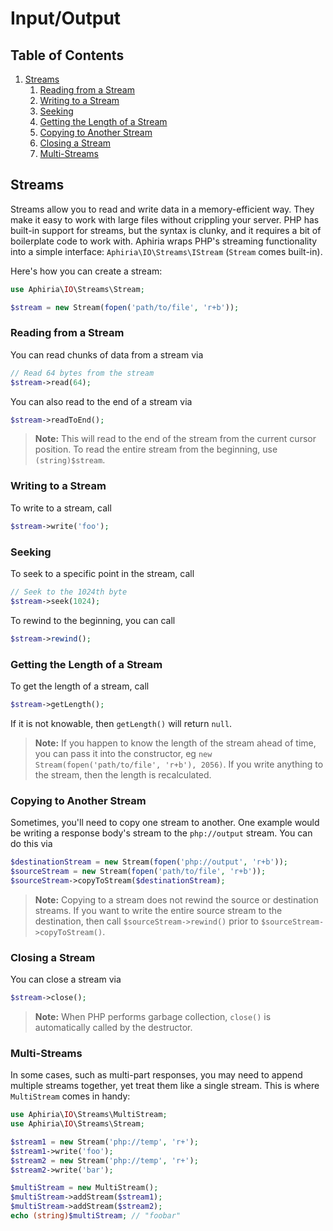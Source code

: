 <h1 id="doc-title">Input/Output</h1>

<nav class="toc-nav" markdown="1">

<div class="toc-nav-contents" markdown="1">

<h2 id="table-of-contents">Table of Contents</h2>

1. [Streams](#streams)
   1. [Reading from a Stream](#reading-from-stream)
   2. [Writing to a Stream](#writing-to-stream)
   3. [Seeking](#seeking)
   4. [Getting the Length of a Stream](#getting-length-of-stream)
   5. [Copying to Another Stream](#copying-to-another-stream)
   6. [Closing a Stream](#closing-stream)
   7. [Multi-Streams](#multi-streams)

</div>

</nav>

<h2 id="streams">Streams</h2>

Streams allow you to read and write data in a memory-efficient way.  They make it easy to work with large files without crippling your server.  PHP has built-in support for streams, but the syntax is clunky, and it requires a bit of boilerplate code to work with.  Aphiria wraps PHP's streaming functionality into a simple interface: `Aphiria\IO\Streams\IStream` (`Stream` comes built-in).

Here's how you can create a stream:

```php
use Aphiria\IO\Streams\Stream;

$stream = new Stream(fopen('path/to/file', 'r+b'));
```

<h3 id="reading-from-stream">Reading from a Stream</h3>

You can read chunks of data from a stream via

```php
// Read 64 bytes from the stream
$stream->read(64);
```

You can also read to the end of a stream via

```php
$stream->readToEnd();
```

> **Note:** This will read to the end of the stream from the current cursor position.  To read the entire stream from the beginning, use `(string)$stream`.

<h3 id="writing-to-stream">Writing to a Stream</h3>

To write to a stream, call

```php
$stream->write('foo');
```

<h3 id="seeking">Seeking</h3>

To seek to a specific point in the stream, call

```php
// Seek to the 1024th byte
$stream->seek(1024);
```

To rewind to the beginning, you can call

```php
$stream->rewind();
```

<h3 id="getting-length-of-stream">Getting the Length of a Stream</h3>

To get the length of a stream, call

```php
$stream->getLength();
```

If it is not knowable, then `getLength()` will return `null`.

> **Note:** If you happen to know the length of the stream ahead of time, you can pass it into the constructor, eg `new Stream(fopen('path/to/file', 'r+b'), 2056)`.  If you write anything to the stream, then the length is recalculated.

<h3 id="copying-to-another-stream">Copying to Another Stream</h3>

Sometimes, you'll need to copy one stream to another.  One example would be writing a response body's stream to the `php://output` stream.  You can do this via

```php
$destinationStream = new Stream(fopen('php://output', 'r+b'));
$sourceStream = new Stream(fopen('path/to/file', 'r+b'));
$sourceStream->copyToStream($destinationStream);
```

> **Note:** Copying to a stream does not rewind the source or destination streams.  If you want to write the entire source stream to the destination, then call `$sourceStream->rewind()` prior to `$sourceStream->copyToStream()`.

<h3 id="closing-stream">Closing a Stream</h3>

You can close a stream via

```php
$stream->close();
```

> **Note:** When PHP performs garbage collection, `close()` is automatically called by the destructor.

<h3 id="multi-streams">Multi-Streams</h3>

In some cases, such as multi-part responses, you may need to append multiple streams together, yet treat them like a single stream.  This is where `MultiStream` comes in handy:

```php
use Aphiria\IO\Streams\MultiStream;
use Aphiria\IO\Streams\Stream;

$stream1 = new Stream('php://temp', 'r+');
$stream1->write('foo');
$stream2 = new Stream('php://temp', 'r+');
$stream2->write('bar');

$multiStream = new MultiStream();
$multiStream->addStream($stream1);
$multiStream->addStream($stream2);
echo (string)$multiStream; // "foobar"
```
